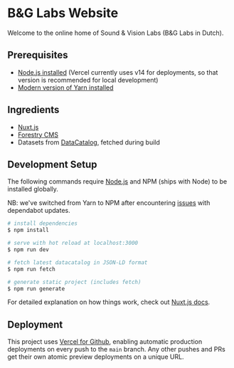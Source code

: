 # B&G Labs Website

Welcome to the online home of Sound & Vision Labs (B&G Labs in Dutch).

## Prerequisites

- [Node.js installed](https://nodejs.org/en/download/) (Vercel currently uses v14 for deployments, so that version is recommended for local development)
- [Modern version of Yarn installed](https://yarnpkg.com/getting-started/install)

## Ingredients

- [Nuxt.js](https://nuxtjs.org)
- [Forestry CMS](https://forestry.io/)
- Datasets from [DataCatalog](https://data.beeldengeluid.nl/id/datacatalog/0001), fetched during build

## Development Setup

The following commands require [Node.js](https://nodejs.org/) and NPM (ships with Node) to be installed globally.

NB: we've switched from Yarn to NPM after encountering [issues](https://github.com/yarnpkg/berry/issues/3416#issuecomment-932397620) with dependabot updates.

```bash
# install dependencies
$ npm install

# serve with hot reload at localhost:3000
$ npm run dev

# fetch latest datacatalog in JSON-LD format
$ npm run fetch

# generate static project (includes fetch)
$ npm run generate
```

For detailed explanation on how things work, check out [Nuxt.js docs](https://nuxtjs.org).

## Deployment

This project uses [Vercel for Github](https://vercel.com/docs/concepts/git/vercel-for-github), enabling automatic production deployments on every push to the `main` branch. Any other pushes and PRs get their own atomic preview deployments on a unique URL.

